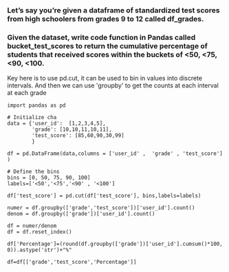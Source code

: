 ### Let’s say you’re given a dataframe of standardized test scores from high schoolers from grades 9 to 12 called df_grades.
### Given the dataset, write code function in Pandas called bucket_test_scores to return the cumulative percentage of students that received scores within the buckets of <50, <75, <90, <100.

Key here is to use pd.cut, it can be used to bin in values into discrete intervals. And then we can use 'groupby' to get the counts at each interval at each grade

```
import pandas as pd

# Initialize cha
data = {'user_id':  [1,2,3,4,5],
        'grade': [10,10,11,10,11],
        'test_score': [85,60,90,30,99]
        }

df = pd.DataFrame(data,columns = ['user_id' ,  'grade' , 'test_score'] )

# Define the bins
bins = [0, 50, 75, 90, 100]
labels=['<50','<75','<90' , '<100']

df['test_score'] = pd.cut(df['test_score'], bins,labels=labels)

numer = df.groupby(['grade','test_score'])['user_id'].count()
denom = df.groupby(['grade'])['user_id'].count()

df = numer/denom
df = df.reset_index()

df['Percentage']=(round(df.groupby(['grade'])['user_id'].cumsum()*100, 0)).astype('str')+"%"

df=df[['grade','test_score','Percentage']]
```
